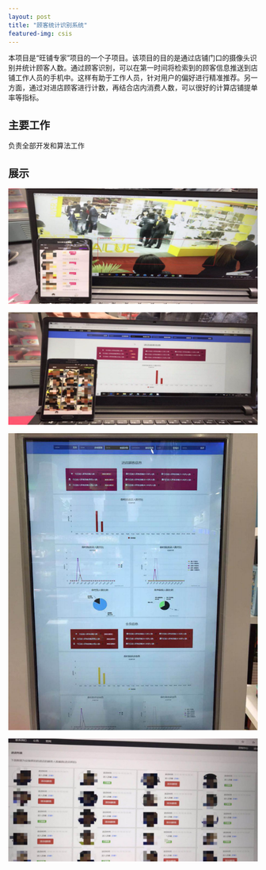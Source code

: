 ```yaml
---
layout: post
title: "顾客统计识别系统"
featured-img: csis
---
```



本项目是“旺铺专家”项目的一个子项目。该项目的目的是通过店铺门口的摄像头识别并统计顾客人数。通过顾客识别，可以在第一时间将检索到的顾客信息推送到店铺工作人员的手机中。这样有助于工作人员，针对用户的偏好进行精准推荐。另一方面，通过对进店顾客进行计数，再结合店内消费人数，可以很好的计算店铺提单率等指标。

## 主要工作

负责全部开发和算法工作


## 展示

![](/images/csis/p1.png)

![](/images/csis/p2.png)

![](/images/csis/p3.png)

![](/images/csis/p4.png)





